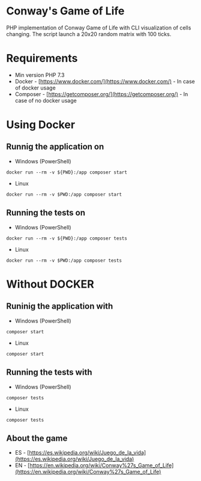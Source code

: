 Conway's Game of Life
=====================

PHP implementation of Conway Game of Life with CLI visualization of cells changing. 
The script launch a 20x20 random matrix with 100 ticks.

# Requirements
- Min version PHP 7.3
- Docker - [https://www.docker.com/](https://www.docker.com/) - In case of docker usage
- Composer - [https://getcomposer.org/](https://getcomposer.org/) - In case of no docker usage

# Using Docker

## Runnig the application on

- Windows (PowerShell)

`docker run --rm -v ${PWD}:/app composer start`

- Linux

`docker run --rm -v $PWD:/app composer start`

## Running the tests on

- Windows (PowerShell)

`docker run --rm -v ${PWD}:/app composer tests`

- Linux

`docker run --rm -v $PWD:/app composer tests`

# Without DOCKER

## Runinig the application with

- Windows (PowerShell)

`composer start`

- Linux

`composer start`

## Running the tests with

- Windows (PowerShell)

`composer tests`

- Linux

`composer tests`

## About the game

* ES - [https://es.wikipedia.org/wiki/Juego_de_la_vida](https://es.wikipedia.org/wiki/Juego_de_la_vida)
* EN - [https://en.wikipedia.org/wiki/Conway%27s_Game_of_Life](https://en.wikipedia.org/wiki/Conway%27s_Game_of_Life)
